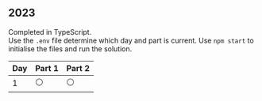## 2023

Completed in TypeScript.
<br>
Use the `.env` file determine which day and part is current. Use `npm start` to initialise the files and run the solution.

| Day         | Part 1       | Part 2          |
| ----------- | ------------ | --------------- |
| 1           | :white_circle:    | :white_circle:       |
